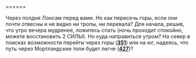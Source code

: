 ======

Через полдня Лонсам перед вами. Но как пересечь горы, если они почти отвесны и не видно ни тропы, ни перевала? Для начала, решив, что утро вечера мудренее, ложитесь спать (ночь проходит спокойно, можете восстановить 2 СИЛЫ). Но куда направиться утром? На север в поисках возможности перейти через горы ([**351**](#n_351)) или на юг, надеясь, что путь через Мортлэндские топи будет легче ([**427**](#n_427))?


